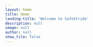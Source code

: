 ```yaml
---
layout: home
title: Home
landing-title: 'Welcome to SafeStride'
description: null
image: null
author: null
show_tile: false
---
```

